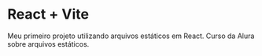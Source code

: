 # React + Vite

Meu primeiro projeto utilizando arquivos estáticos em React. Curso da Alura sobre arquivos estáticos.
